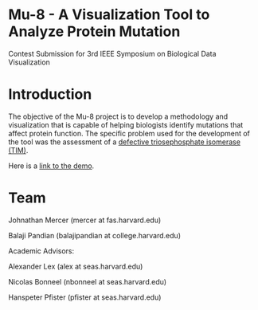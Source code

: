Mu-8 - A Visualization Tool to Analyze Protein Mutation
======

Contest Submission for 3rd IEEE Symposium on Biological Data Visualization

Introduction
========

The objective of the Mu-8 project is to develop a methodology and visualization that is capable of helping biologists identify mutations that affect protein function. The specific problem used for the development of the tool was the assessment of a [defective triosephosphate isomerase (TIM)](http://www.ncbi.nlm.nih.gov/pubmed/21839742).

Here is a [link to the demo](https://googledrive.com/host/0B7G1I9OfZ_ylbDUxa0JqLVMyRzg/).

Team
========

Johnathan Mercer (mercer at fas.harvard.edu) 

Balaji Pandian (balajipandian at college.harvard.edu) 

Academic Advisors: 

Alexander Lex (alex at seas.harvard.edu) 

Nicolas Bonneel (nbonneel at seas.harvard.edu)

Hanspeter Pfister (pfister at seas.harvard.edu)
